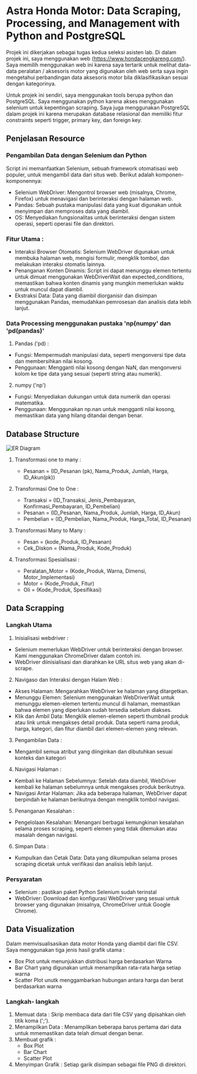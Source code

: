 
# Astra Honda Motor: Data Scraping, Processing, and Management with Python and PostgreSQL

Projek ini dikerjakan sebagai tugas kedua seleksi asisten lab. Di dalam projek ini, saya menggunakan web (https://www.hondacengkareng.com/). Saya memilih menggunakan web ini karena saya tertarik untuk melihat data-data peralatan / aksesoris motor yang digunakan oleh web serta saya ingin mengetahui perbandingan data aksesoris motor bila diklasifikasikan sesuai dengan kategorinya. 

Untuk projek ini sendiri, saya menggunakan tools berupa python dan PostgreSQL. Saya menggunakan python karena akses menggunakan selenium untuk kepentingan scraping. Saya juga menggunakan PostgreSQL dalam projek ini karena merupakan database relasional dan memiliki fitur constraints seperti trigger, primary key, dan foreign key. 


## Penjelasan Resource

### Pengambilan Data dengan Selenium dan Python

Script ini memanfaatkan Selenium, sebuah framework otomatisasi web populer, untuk mengambil data dari situs web. Berikut adalah komponen-komponennya:

- Selenium WebDriver: Mengontrol browser web (misalnya, Chrome, Firefox) untuk menavigasi dan berinteraksi dengan halaman web.
- Pandas: Sebuah pustaka manipulasi data yang kuat digunakan untuk menyimpan dan memproses data yang diambil.
- OS: Menyediakan fungsionalitas untuk berinteraksi dengan sistem operasi, seperti operasi file dan direktori.

### Fitur Utama : 

- Interaksi Browser Otomatis: Selenium WebDriver digunakan untuk membuka halaman web, mengisi formulir, mengklik tombol, dan melakukan interaksi otomatis lainnya.
- Penanganan Konten Dinamis: Script ini dapat menunggu elemen tertentu untuk dimuat menggunakan WebDriverWait dan expected_conditions, memastikan bahwa konten dinamis yang mungkin memerlukan waktu untuk muncul dapat diambil.
- Ekstraksi Data: Data yang diambil diorganisir dan disimpan menggunakan Pandas, memudahkan pemrosesan dan analisis data lebih lanjut.

### Data Processing menggunakan pustaka 'np(numpy' dan 'pd(pandas)'

1. Pandas ('pd) : 
- Fungsi: Mempermudah manipulasi data, seperti mengonversi tipe data dan membersihkan nilai kosong.
- Penggunaan: Mengganti nilai kosong dengan NaN, dan mengonversi kolom ke tipe data yang sesuai (seperti string atau numerik).

2. numpy ('np')
- Fungsi: Menyediakan dukungan untuk data numerik dan operasi matematika.
- Penggunaan: Menggunakan np.nan untuk mengganti nilai kosong, memastikan data yang hilang ditandai dengan benar.

## Database Structure



![ER Diagram]("https://github.com/bastianns/TUGAS_SELEKSI_2_18222053/blob/243f485c7344d62c82f88d5c5c13eea0f9fcb182/Data%20Storing/design/Relation%20Diagram%20astra.png?raw=true")


1. Transformasi one to many : 
    - Pesanan = (ID_Pesanan (pk), Nama_Produk, Jumlah, Harga, ID_Akun(pk))
2. Transformasi One to One : 
    - Transaksi = (ID_Transaksi, Jenis_Pembayaran, Konfirmasi_Pembayaran, ID_Pembelian)
    - Pesanan = (ID_Pesanan, Nama_Produk, Jumlah, Harga, ID_Akun)
    - Pembelian = (ID_Pembelian, Nama_Produk, Harga_Total, ID_Pesanan)

3. Transformasi Many to Many : 
    - Pesan = (kode_Produk, ID_Pesanan)
    - Cek_Diskon = (Nama_Produk, Kode_Produk)

4. Transformasi Spesialisasi : 
    - Peralatan_Motor = (Kode_Produk, Warna, Dimensi, Motor_Implementasi)
    - Motor = (Kode_Produk, Fitur)
    - Oli = (Kode_Produk, Spesifikasi)

## Data Scrapping

### Langkah Utama
1. Inisialisasi webdriver : 
-  Selenium memerlukan WebDriver untuk berinteraksi dengan browser. Kami menggunakan ChromeDriver dalam contoh ini.
- WebDriver diinisialisasi dan diarahkan ke URL situs web yang akan di-scrape.

2. Navigaso dan Interaksi dengan Halam Web : 
- Akses Halaman: Mengarahkan WebDriver ke halaman yang ditargetkan.
- Menunggu Elemen: Selenium menggunakan WebDriverWait untuk menunggu elemen-elemen tertentu muncul di halaman, memastikan bahwa elemen yang diperlukan sudah tersedia sebelum diakses.
- Klik dan Ambil Data: Mengklik elemen-elemen seperti thumbnail produk atau link untuk mengakses detail produk. Data seperti nama produk, harga, kategori, dan fitur diambil dari elemen-elemen yang relevan.

3. Pengambilan Data : 
 - Mengambil semua atribut yang diinginkan dan dibutuhkan sesuai konteks dan kategori 

4. Navigasi Halaman : 
- Kembali ke Halaman Sebelumnya: Setelah data diambil, WebDriver kembali ke halaman sebelumnya untuk mengakses produk berikutnya.
- Navigasi Antar Halaman: Jika ada beberapa halaman, WebDriver dapat berpindah ke halaman berikutnya dengan mengklik tombol navigasi.
5. Penanganan Kesalahan : 
- Pengelolaan Kesalahan: Menangani berbagai kemungkinan kesalahan selama proses scraping, seperti elemen yang tidak ditemukan atau masalah dengan navigasi.
6. Simpan Data : 
- Kumpulkan dan Cetak Data: Data yang dikumpulkan selama proses scraping dicetak untuk verifikasi dan analisis lebih lanjut.

### Persyaratan 

- Selenium : pastikan paket Python Selenium sudah terinstal
- WebDriver: Download dan konfigurasi WebDriver yang sesuai untuk browser yang digunakan (misalnya, ChromeDriver untuk Google Chrome).

## Data Visualization

Dalam memvisualisasikan data motor Honda yang diambil dari file CSV. Saya menggunakan tiga jenis hasil grafik utama : 

- Box Plot untuk menunjukkan distribusi harga berdasarkan Warna
- Bar Chart yang digunakan untuk menampilkan rata-rata harga setiap warna 
- Scatter Plot unutk menggambarkan hubungan antara harga dan berat berdasarkan warna

### Langkah- langkah 

1. Memuat data : Skrip membaca data dari file CSV yang dipisahkan oleh titik koma (';').
2. Menampilkan Data : Menampilkan beberapa barus pertama dari data untuk mmemastikan data telah dimuat dengan benar.
3. Membuat grafik : 
    - Box Plot
    - Bar Chart
    - Scatter Plot
4. Menyimpan Grafik : Setiap garik disimpan sebagai file PNG di direktori.


